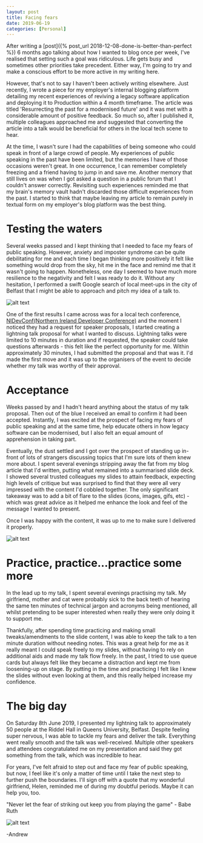 ```yaml
---
layout: post
title: Facing fears
date: 2019-06-19
categories: [Personal]
---
```


After writing a [post]({% post_url 2018-12-08-done-is-better-than-perfect %}) 6 months ago talking about how I wanted to blog once per week, I've realised that setting such a goal was ridiculous. Life gets busy and sometimes other priorities take precedent. Either way, I'm going to try and make a conscious effort to be more active in my writing here.

However, that's not to say I haven't been actively writing elsewhere. Just recently, I wrote a piece for my employer's internal blogging platform detailing my recent experiences of reviving a legacy software application and deploying it to Production within a 4 month timeframe. The article was titled 'Resurrecting the past for a modernised future' and it was met with a considerable amount of positive feedback. So much so, after I published it, multiple colleagues approached me and suggested that converting the article into a talk would be beneficial for others in the local tech scene to hear.

At the time, I wasn't sure I had the capabilities of being someone who could speak in front of a large crowd of people. My experiences of public speaking in the past have been limited, but the memories I have of those occasions weren't great. In one occurrence, I can remember completely freezing and a friend having to jump in and save me. Another memory that still lives on was when I got asked a question in a public forum that I couldn't answer correctly. Revisiting such experiences reminded me that my brain's memory vault hadn't discarded those difficult experiences from the past. I started to think that maybe leaving my article to remain purely in textual form on my employer's blog platform was the best thing.

# Testing the waters
Several weeks passed and I kept thinking that I needed to face my fears of public speaking. However, anxiety and imposter syndrome can be quite debilitating for me and each time I began thinking more positively it felt like something would drop from the sky, hit me in the face and remind me that it wasn't going to happen. Nonetheless, one day I seemed to have much more resilience to the negativity and felt I was ready to do it. Without any hesitation, I performed a swift Google search of local meet-ups in the city of Belfast that I might be able to approach and pitch my idea of a talk to.

![alt text](../../../../images/2019-06-19-img3.jpg "Twitter message about my talk at Northern Ireland Developer Conference 2019")

One of the first results I came across was for a local tech conference, [NIDevConf(Northern Ireland Developer Conference)](https://www.nidevconf.com/) and the moment I noticed they had a request for speaker proposals, I started creating a lightning talk proposal for what I wanted to discuss. Lightning talks were limited to 10 minutes in duration and if requested, the speaker could take questions afterwards - this felt like the perfect opportunity for me. Within approximately 30 minutes, I had submitted the proposal and that was it. I'd made the first move and it was up to the organisers of the event to decide whether my talk was worthy of their approval.

# Acceptance
Weeks passed by and I hadn't heard anything about the status of my talk proposal. Then out of the blue I received an email to confirm it had been accepted. Instantly, I was excited at the prospect of facing my fears of public speaking and at the same time, help educate others in how legacy software can be modernised, but I also felt an equal amount of apprehension in taking part.

Eventually, the dust settled and I got over the prospect of standing up in-front of lots of strangers discussing topics that I'm sure lots of them knew more about. I spent several evenings stripping away the fat from my blog article that I'd written, putting what remained into a summarised slide deck. I showed several trusted colleagues my slides to attain feedback, expecting high levels of critique but was surprised to find that they were all very impressed with the content I'd cobbled together. The only significant takeaway was to add a bit of flare to the slides (icons, images, gifs, etc) - which was great advice as it helped me enhance the look and feel of the message I wanted to present.

Once I was happy with the content, it was up to me to make sure I delivered it properly.

![alt text](../../../../images/2019-06-19-img1.jpg "Twitter message about my talk at Northern Ireland Developer Conference 2019")

# Practice, practice...practice some more
In the lead up to my talk, I spent several evenings practising my talk. My girlfriend, mother and cat were probably sick to the back teeth of hearing the same ten minutes of technical jargon and acronyms being mentioned, all whilst pretending to be super interested when really they were only doing it to support me. 

Thankfully, after spending time practicing and making small tweaks/amendments to the slide content, I was able to keep the talk to a ten minute duration without needing notes. This was a great help for me as it really meant I could speak freely to my slides, without having to rely on additional aids and made my talk flow freely. In the past, I tried to use queue cards but always felt like they became a distraction and kept me from loosening-up on stage. By putting in the time and practicing I felt like I knew the slides without even looking at them, and this really helped increase my confidence.

# The big day
On Saturday 8th June 2019, I presented my lightning talk to approximately 50 people at the Riddel Hall in Queens University, Belfast. Despite feeling super nervous, I was able to tackle my fears and deliver the talk. Everything went really smooth and the talk was well-received. Multiple other speakers and attendees congratulated me on my presentation and said they got something from the talk, which was incredible to hear.

For years, I've felt afraid to step out and face my fear of public speaking, but now, I feel like it's only a matter of time until I take the next step to further push the boundaries. I'll sign off with a quote that my wonderful girlfriend, Helen, reminded me of during my doubtful periods. Maybe it can help you, too.

"Never let the fear of striking out keep you from playing the game" - Babe Ruth

![alt text](../../../../images/2019-06-19-img2.jpg "Twitter message about my talk at Northern Ireland Developer Conference 2019")

-Andrew